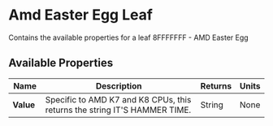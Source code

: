 # Amd Easter Egg Leaf

Contains the available properties for a leaf 8FFFFFFF - AMD Easter Egg

## Available Properties

| Name | Description | Returns | Units |
| --- | --- | --- | --- |
| **Value** | Specific to AMD K7 and K8 CPUs, this returns the string IT'S HAMMER TIME. | String | None |
